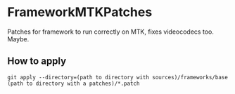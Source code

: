 # FrameworkMTKPatches
Patches for framework to run correctly on MTK, fixes videocodecs too. Maybe. 

## How to apply
`git apply --directory=(path to directory with sources)/frameworks/base (path to directory with a patches)/*.patch`
